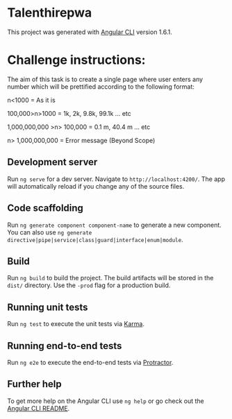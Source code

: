 # Talenthirepwa

This project was generated with [Angular CLI](https://github.com/angular/angular-cli) version 1.6.1.

# Challenge instructions:

The aim of this task is to create a single page where user enters any number which will be prettified according to the following format:

n<1000 = As it is

100,000>n>1000 = 1k, 2k, 9.8k, 99.1k … etc

1,000,000,000 >n> 100,000 = 0.1 m, 40.4 m … etc

n> 1,000,000,000 = Error message (Beyond Scope)

## Development server

Run `ng serve` for a dev server. Navigate to `http://localhost:4200/`. The app will automatically reload if you change any of the source files.

## Code scaffolding

Run `ng generate component component-name` to generate a new component. You can also use `ng generate directive|pipe|service|class|guard|interface|enum|module`.

## Build

Run `ng build` to build the project. The build artifacts will be stored in the `dist/` directory. Use the `-prod` flag for a production build.

## Running unit tests

Run `ng test` to execute the unit tests via [Karma](https://karma-runner.github.io).

## Running end-to-end tests

Run `ng e2e` to execute the end-to-end tests via [Protractor](http://www.protractortest.org/).

## Further help

To get more help on the Angular CLI use `ng help` or go check out the [Angular CLI README](https://github.com/angular/angular-cli/blob/master/README.md).
